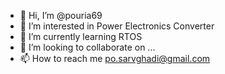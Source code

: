 - 👋 Hi, I’m @pouria69
- 👀 I’m interested in Power Electronics Converter
- 🌱 I’m currently learning RTOS
- 💞️ I’m looking to collaborate on ...
- 📫 How to reach me po.sarvghadi@gmail.com

<!---
pouria69/pouria69 is a ✨ special ✨ repository because its `README.md` (this file) appears on your GitHub profile.
You can click the Preview link to take a look at your changes.
--->
